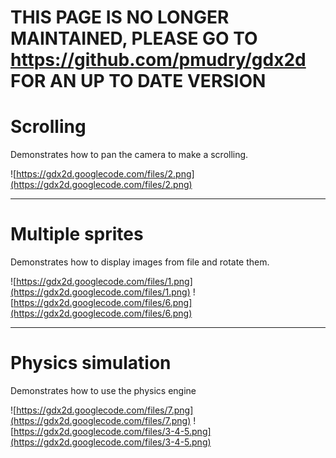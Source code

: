 # **THIS PAGE IS NO LONGER MAINTAINED, PLEASE GO TO https://github.com/pmudry/gdx2d FOR AN UP TO DATE VERSION** #


# Scrolling #
Demonstrates how to pan the camera to make a scrolling.

![https://gdx2d.googlecode.com/files/2.png](https://gdx2d.googlecode.com/files/2.png)


---


# Multiple sprites #
Demonstrates how to display images from file and rotate them.

![https://gdx2d.googlecode.com/files/1.png](https://gdx2d.googlecode.com/files/1.png)
![https://gdx2d.googlecode.com/files/6.png](https://gdx2d.googlecode.com/files/6.png)


---


# Physics simulation #
Demonstrates how to use the physics engine

![https://gdx2d.googlecode.com/files/7.png](https://gdx2d.googlecode.com/files/7.png)
![https://gdx2d.googlecode.com/files/3-4-5.png](https://gdx2d.googlecode.com/files/3-4-5.png)